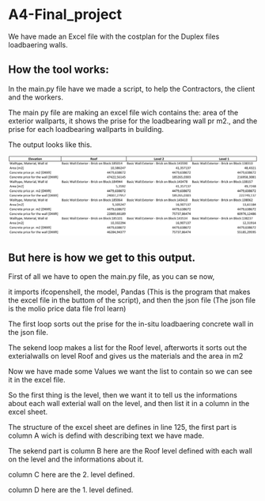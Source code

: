 # A4-Final_project
We have made an Excel file with the costplan for the Duplex files loadbaering walls.

## How the tool works:
In the main.py file have we made a script, to help the Contractors, the client and the workers. 

The main py file are making an excel file wich contains the: area of the exterior wallparts, it shows the prise for the loadbearing wall pr m2., and the prise for each loadbearing wallparts in building.

The output looks like this. 

![Our Cost-plan](https://github.com/AnjaHolmquist/A4-Final_project/blob/main/the%20costplan.png)

## But here is how we get to this output.
First of all we have to open the main.py file, as you can se now,

it imports ifcopenshell, the model, Pandas (This is the program that makes the excel file in the buttom of the script), and then the json file (The json file is the molio price data file frol learn)

The first loop sorts out the prise for the in-situ loadbaering concrete wall in the json file.


The sekend loop makes a list for the Roof level, afterworts it sorts out the exterialwalls on level Roof and gives us the materials and the area in m2


Now we have made some Values we want the list to contain so we can see it in the excel file.

So the first thing is the level, then we want it to tell us the informations about each wall exterial wall on the level, and then list it in a column in the excel sheet.

The structure of the excel sheet are defines in line 125, 
the first part is column A wich is defind with describing text we have made.

The sekend part is column B here are the Roof level defined with each wall on the level and the informations about it.

column C here are the 2. level defined.

column D here are the 1. level defined.
